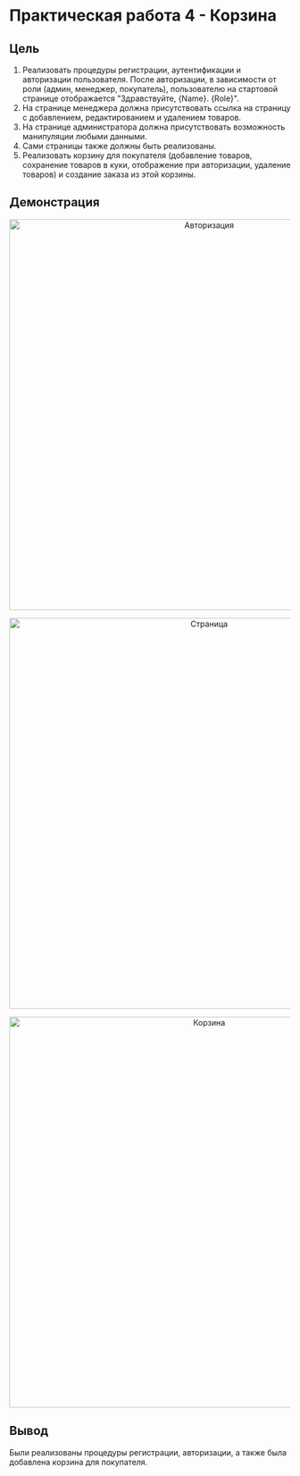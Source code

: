 # Практическая работа 4 - Корзина

## Цель

1. Реализовать процедуры регистрации, аутентификации и авторизации пользователя. После авторизации, в зависимости от роли (админ, менеджер, покупатель), пользователю на стартовой странице отображается "Здравствуйте, {Name}. {Role}".
2. На странице менеджера должна присутствовать ссылка на страницу с добавлением, редактированием и удалением товаров.
3. На странице администратора должна присутствовать возможность манипуляции любыми данными. 
4. Сами страницы также должны быть реализованы.
5. Реализовать корзину для покупателя (добавление товаров, сохранение товаров в куки, отображение при авторизации, удаление товаров) и создание заказа из этой корзины.

## Демонстрация

<p align="center">
      <img src="https://github.com/user-attachments/assets/99a31040-875e-4b08-8bfa-cd009066258d" alt="Авторизация" width="700">
</p>

<p align="center">
      <img src="https://github.com/user-attachments/assets/20c1cc1e-1f89-441c-9351-16f17bdb4564" alt="Страница" width="700">
</p>

<p align="center">
      <img src="https://github.com/user-attachments/assets/9f4fdf23-68f0-4c40-b2a9-57630ed71d5a" alt="Корзина" width="700">
</p>

## Вывод
Были реализованы процедуры регистрации, авторизации, а также была добавлена корзина для покупателя.
